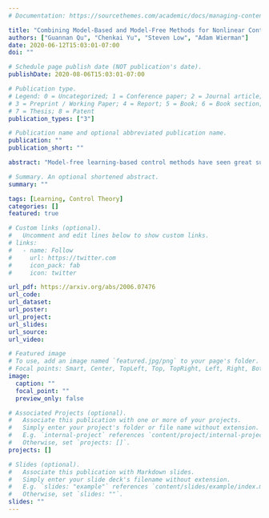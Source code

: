 ```yaml
---
# Documentation: https://sourcethemes.com/academic/docs/managing-content/

title: "Combining Model-Based and Model-Free Methods for Nonlinear Control: A Provably Convergent Policy Gradient Approach"
authors: ["Guannan Qu", "Chenkai Yu", "Steven Low", "Adam Wierman"]
date: 2020-06-12T15:03:01-07:00
doi: ""

# Schedule page publish date (NOT publication's date).
publishDate: 2020-08-06T15:03:01-07:00

# Publication type.
# Legend: 0 = Uncategorized; 1 = Conference paper; 2 = Journal article;
# 3 = Preprint / Working Paper; 4 = Report; 5 = Book; 6 = Book section;
# 7 = Thesis; 8 = Patent
publication_types: ["3"]

# Publication name and optional abbreviated publication name.
publication: ""
publication_short: ""

abstract: "Model-free learning-based control methods have seen great success recently. However, such methods typically suffer from poor sample complexity and limited convergence guarantees. This is in sharp contrast to classical model-based control, which has a rich theory but typically requires strong modeling assumptions. In this paper, we combine the two approaches to achieve the best of both worlds. We consider a dynamical system with both linear and non-linear components and develop a novel approach to use the linear model to define a warm start for a model-free, policy gradient method. We show this hybrid approach outperforms the model-based controller while avoiding the convergence issues associated with model-free approaches via both numerical experiments and theoretical analyses, in which we derive sufficient conditions on the non-linear component such that our approach is guaranteed to converge to the (nearly) global optimal controller."

# Summary. An optional shortened abstract.
summary: ""

tags: [Learning, Control Theory]
categories: []
featured: true

# Custom links (optional).
#   Uncomment and edit lines below to show custom links.
# links:
#   - name: Follow
#     url: https://twitter.com
#     icon_pack: fab
#     icon: twitter

url_pdf: https://arxiv.org/abs/2006.07476
url_code:
url_dataset:
url_poster:
url_project:
url_slides:
url_source:
url_video:

# Featured image
# To use, add an image named `featured.jpg/png` to your page's folder.
# Focal points: Smart, Center, TopLeft, Top, TopRight, Left, Right, BottomLeft, Bottom, BottomRight.
image:
  caption: ""
  focal_point: ""
  preview_only: false

# Associated Projects (optional).
#   Associate this publication with one or more of your projects.
#   Simply enter your project's folder or file name without extension.
#   E.g. `internal-project` references `content/project/internal-project/index.md`.
#   Otherwise, set `projects: []`.
projects: []

# Slides (optional).
#   Associate this publication with Markdown slides.
#   Simply enter your slide deck's filename without extension.
#   E.g. `slides: "example"` references `content/slides/example/index.md`.
#   Otherwise, set `slides: ""`.
slides: ""
---
```

